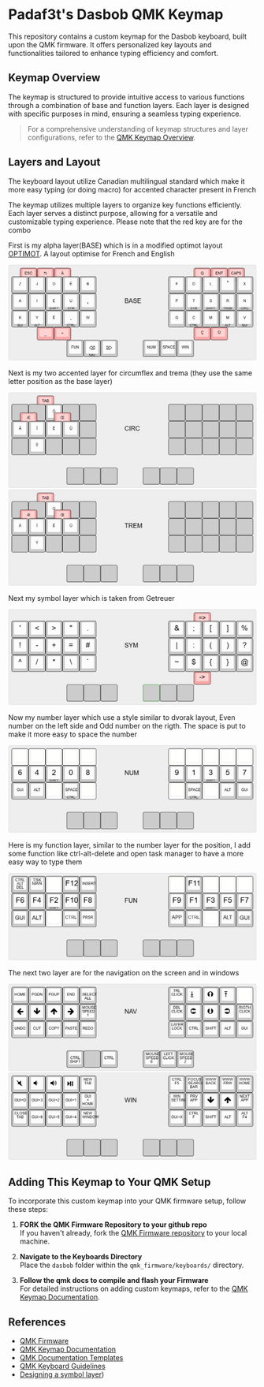 # Padaf3t's Dasbob QMK Keymap

This repository contains a custom keymap for the Dasbob keyboard, built upon the QMK firmware. It offers personalized key layouts and functionalities tailored to enhance typing efficiency and comfort.

## Keymap Overview

The keymap is structured to provide intuitive access to various functions through a combination of base and function layers. Each layer is designed with specific purposes in mind, ensuring a seamless typing experience.

> For a comprehensive understanding of keymap structures and layer configurations, refer to the [QMK Keymap Overview](https://docs.qmk.fm/keymap).

## Layers and Layout

The keyboard layout utilize Canadian multilingual standard which make it more easy typing (or doing macro) for accented character present in French

The keymap utilizes multiple layers to organize key functions efficiently. Each layer serves a distinct purpose, allowing for a versatile and customizable typing experience.
Please note that the red key are for the combo

First is my alpha layer(BASE) which is in a modified optimot layout [OPTIMOT](https://optimot.fr). A layout optimise for French and English

![BASE layer](dasbob/keymaps/Padaf3tV1/LayoutImg/BASE.jpg)

Next is my two accented layer for circumflex and trema (they use the same letter position as the base layer)

![CIRC layer](dasbob/keymaps/Padaf3tV1/LayoutImg/CIRC.jpg)
![TREM layer](dasbob/keymaps/Padaf3tV1/LayoutImg/TREM.jpg)

Next my symbol layer which is taken from Getreuer

![SYM layer](dasbob/keymaps/Padaf3tV1/LayoutImg/SYM.jpg)

Now my number layer which use a style similar to dvorak layout, Even number on the left side and Odd number on the rigth. The space is put to make it more easy to space the number

![NUM layer](dasbob/keymaps/Padaf3tV1/LayoutImg/NUM.jpg)

Here is my function layer, similar to the number layer for the position, I add some function like ctrl-alt-delete and open task manager to have a more easy way to type them

![FUN layer](dasbob/keymaps/Padaf3tV1/LayoutImg/FUN.jpg)

The next two layer are for the navigation on the screen and in windows

![NAV layer](dasbob/keymaps/Padaf3tV1/LayoutImg/NAV.jpg)
![WIN layer](dasbob/keymaps/Padaf3tV1/LayoutImg/WIN.jpg)

## Adding This Keymap to Your QMK Setup

To incorporate this custom keymap into your QMK firmware setup, follow these steps:

1. **FORK the QMK Firmware Repository to your github repo**  
   If you haven't already, fork the [QMK Firmware repository](https://github.com/qmk/qmk_firmware) to your local machine.

2. **Navigate to the Keyboards Directory**  
   Place the `dasbob` folder within the `qmk_firmware/keyboards/` directory.

3. **Follow the qmk docs to compile and flash your Firmware**  
For detailed instructions on adding custom keymaps, refer to the [QMK Keymap Documentation](https://docs.qmk.fm/keymap).

## References

- [QMK Firmware](https://github.com/qmk/qmk_firmware)
- [QMK Keymap Documentation](https://docs.qmk.fm/keymap)
- [QMK Documentation Templates](https://docs.qmk.fm/documentation_templates)
- [QMK Keyboard Guidelines](https://docs.qmk.fm/hardware_keyboard_guidelines)
- [Designing a symbol layer](https://getreuer.info/posts/keyboards/symbol-layer/index.html))
